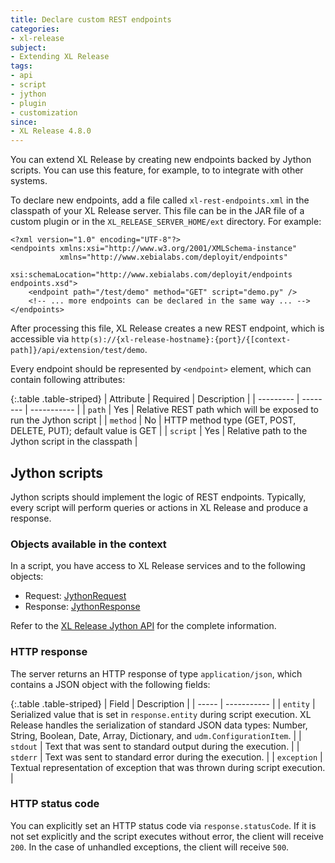 ```yaml
---
title: Declare custom REST endpoints
categories:
- xl-release
subject:
- Extending XL Release
tags:
- api
- script
- jython
- plugin
- customization
since:
- XL Release 4.8.0
---
```


You can extend XL Release by creating new endpoints backed by Jython scripts. You can use this feature, for example, to to integrate with other systems.

To declare new endpoints, add a file called `xl-rest-endpoints.xml` in the classpath of your XL Release server. This file can be in the JAR file of a custom plugin or in the `XL_RELEASE_SERVER_HOME/ext` directory. For example:

    <?xml version="1.0" encoding="UTF-8"?>
    <endpoints xmlns:xsi="http://www.w3.org/2001/XMLSchema-instance"
               xmlns="http://www.xebialabs.com/deployit/endpoints"
               xsi:schemaLocation="http://www.xebialabs.com/deployit/endpoints endpoints.xsd">
        <endpoint path="/test/demo" method="GET" script="demo.py" />
        <!-- ... more endpoints can be declared in the same way ... -->
    </endpoints>

After processing this file, XL Release creates a new REST endpoint, which is accessible via `http(s)://{xl-release-hostname}:{port}/{[context-path]}/api/extension/test/demo`.

Every endpoint should be represented by `<endpoint>` element, which can contain following attributes:

{:.table .table-striped}
| Attribute | Required | Description |
| --------- | -------- | ----------- |
| `path` | Yes | Relative REST path which will be exposed to run the Jython script |
| `method` | No | HTTP method type (GET, POST, DELETE, PUT); default value is GET |
| `script` | Yes | Relative path to the Jython script in the classpath |

## Jython scripts

Jython scripts should implement the logic of REST endpoints. Typically, every script will perform queries or actions in XL Release and produce a response.

### Objects available in the context

In a script, you have access to XL Release services and to the following objects:

* Request: <a href="/jython-docs/#!/xl-deploy/5.0.x/service/com.xebialabs.xlplatform.endpoints.JythonRequest">JythonRequest</a>
* Response: <a href="https://docs.xebialabs.com/jython-docs/#!/xl-deploy/5.0.x/service/com.xebialabs.xlplatform.endpoints.JythonResponse">JythonResponse</a>

Refer to the <a href="/jython-docs/#!/xl-release/5.0.x/">XL Release Jython API</a> for the complete information.

### HTTP response

The server returns an HTTP response of type `application/json`, which contains a JSON object with the following fields:

{:.table .table-striped}
| Field | Description |
| ----- | ----------- |
| `entity` | Serialized value that is set in `response.entity` during script execution. XL Release handles the serialization of standard JSON data types: Number, String, Boolean, Date, Array, Dictionary, and `udm.ConfigurationItem`. |
| `stdout` | Text that was sent to standard output during the execution. |
| `stderr` | Text was sent to standard error during the execution. |
| `exception` | Textual representation of exception that was thrown during script execution. |

### HTTP status code

You can explicitly set an HTTP status code via `response.statusCode`. If it is not set explicitly and the script executes without error, the client will receive `200`. In the case of unhandled exceptions, the client will receive `500`.
